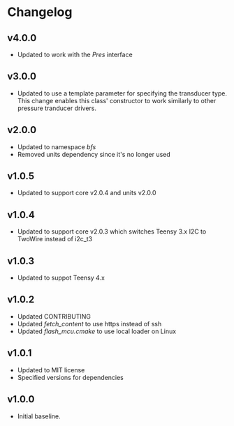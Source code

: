 # Changelog

## v4.0.0
- Updated to work with the *Pres* interface

## v3.0.0
- Updated to use a template parameter for specifying the transducer type. This change enables this class' constructor to work similarly to other pressure tranducer drivers.

## v2.0.0
- Updated to namespace *bfs*
- Removed units dependency since it's no longer used

## v1.0.5
- Updated to support core v2.0.4 and units v2.0.0

## v1.0.4
- Updated to support core v2.0.3 which switches Teensy 3.x I2C to TwoWire instead of i2c_t3

## v1.0.3
- Updated to suppot Teensy 4.x

## v1.0.2
- Updated CONTRIBUTING
- Updated *fetch_content* to use https instead of ssh
- Updated *flash_mcu.cmake* to use local loader on Linux

## v1.0.1
- Updated to MIT license
- Specified versions for dependencies

## v1.0.0
- Initial baseline.
